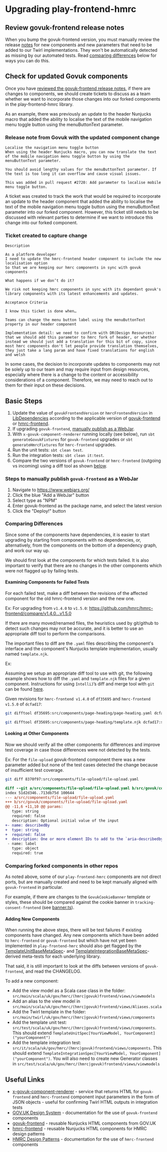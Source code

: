 # Upgrading play-frontend-hmrc

## Review govuk-frontend release notes

When you bump the govuk-frontend version, you must manually review the release [notes](https://github.com/alphagov/govuk-frontend/releases) for new components and new parameters that need to be added to our Twirl implementations. They won't be automatically detected as missing by our automated tests. Read [comparing differences](https://github.com/hmrc/play-frontend-hmrc/blob/main/docs/maintainers/upgrading.md#comparing-differences) below for ways you can do this.

## Check for updated Govuk components

Once you have [reviewed the govuk-frontend release notes](https://github.com/hmrc/play-frontend-hmrc/blob/main/docs/maintainers/upgrading.md#review-govuk-frontend-release-notes), if there are changes to components, we should create tickets to discuss as a team whether we want to incorporate those changes into our forked components in the play-frontend-hmrc library.

As an example, there was previously an update to the header Nunjucks macro that added the ability to localise the 
text of the mobile navigation menu toggle button using the menuButtonText parameter.

### Release note from Govuk with the updated component change

```
Localise the navigation menu toggle button
When using the header Nunjucks macro, you can now translate the text of the mobile navigation menu toggle button by using the menuButtonText parameter.

You should avoid lengthy values for the menuButtonText parameter. If the text is too long it can overflow and cause visual issues.

This was added in pull request #2720: Add parameter to localise mobile menu toggle button.
```

A ticket was created to track the work that would be required to incorporate an update to the header component that added the ability to localise the text of the mobile navigation menu toggle button using the menuButtonText parameter into our forked component. However, this ticket still needs to be discussed with relevant parties to determine if we want to introduce this change into our forked component.

### Ticket created to capture change 

```
Description

As a platform developer
I need to update the hmrc-frontend header component to include the new localisation option
So that we are keeping our hmrc components in sync with govuk components

What happens if we don’t do it?

We risk not keeping hmrc components in sync with its dependant govuk's library components with its latest enhancements and updates.

Acceptance Criteria

I know this ticket is done when…

Teams can change the menu button label using the menuButtonText property in our header component

Implementation detail: we need to confirm with DR(Design Resources) that we should add this parameter to hmrc fork of header, or whether instead we should just add a translation for this bit of copy, since most hmrc components don't let people provide translation themselves, they just take a lang param and have fixed translations for english and welsh
```

In some cases, the decision to incorporate updates to components may not be solely up to our team and may require input from design resources, especially where there is a change to the content or accessibility considerations of a component. Therefore, we may need to reach out to them for their input on these decisions.

## Basic Steps

1. Update the value of `govukFrontendVersion` or `hmrcFrontendVersion` in [LibDependencies](../../project/LibDependencies.scala) 
   according to the applicable version of [govuk-frontend](https://github.com/alphagov/govuk-frontend/tags) or
   [hmrc-frontend](https://github.com/hmrc/hmrc-frontend/tags).
1. If upgrading `govuk-frontend`, [manually publish as a WebJar](#steps-to-manually-publish-govuk-frontend-as-a-webjar).
1. With `x-govuk-component-renderer` running locally (see below), run `sbt generateGovukFixtures` for `govuk-frontend`
     upgrades or `sbt generateHmrcFixtures` for `hmrc-frontend` upgrades.
1. Run the unit tests: `sbt clean test`.
1. Run the integration tests: `sbt clean it:test`.
1. Compare the two versions of `govuk-frontend` or `hmrc-frontend` (outgoing vs incoming) using a diff tool 
   as shown [below](#examining-components-for-failed-tests).
   
### Steps to manually publish `govuk-frontend` as a WebJar
1. Navigate to https://www.webjars.org/
1. Click the blue "Add a WebJar" button
1. Select type as "NPM"
1. Enter govuk-frontend as the package name, and select the latest version
1. Click the "Deploy!" button

### Comparing Differences
Since some of the components have dependencies, it is easier to start upgrading by starting from components with no dependencies, or, alternatively, from the components on the bottom of a dependency graph, and work our way up.

We should first look at the components for which tests failed. It is also important to verify that there are no changes in the other components which were not flagged up by failing tests.

#### Examining Components for Failed Tests
 
For each failed test, make a diff between the revisions of the affected component for the old hmrc-frontend version and the new one.

Ex: For upgrading from `v1.4.0` to `v1.5.0`: https://github.com/hmrc/hmrc-frontend/compare/v1.4.0...v1.5.0

If there are many moved/renamed files, the heuristics used by git/github to detect such changes may not be accurate, and it is better to use an appropriate diff tool to perform the comparisons.

The important files to diff are the `.yaml` files describing the component's interface and the component's Nunjucks template implementation, usually named `template.njk`.

Ex:

Assuming we setup an appropriate diff tool to use with git, the following example shows how to diff the `.yaml` and `template.njk` files for a given component. Instructions for using `IntelliJ`’s diff and merge tool with `git` can be found [here](https://gist.github.com/rambabusaravanan/1d1902e599c9c680319678b0f7650898).

Given revisions for `hmrc-frontend v1.4.0` of `df35695` and `hmrc-frontend v1.5.0` of `dcfad17`:

```bash
git difftool df35695:src/components/page-heading/page-heading.yaml dcfad17:src/components/page-heading/page-heading.yaml

git difftool df35695:src/components/page-heading/template.njk dcfad17:src/components/page-heading/template.njk
```

#### Looking at Other Components

Now we should verify all the other components for differences and improve test coverage in case those differences were
not detected by the tests.

Ex: For the `file-upload` govuk-frontend component there was a new parameter added but none of the test cases detected the change because 
of insufficient test coverage.
```bash
git diff 8370f97:src/components/file-upload/file-upload.yaml                 3ef1d76:src/govuk/components/file-upload/file-upload.yaml
```

```diff
diff --git a/src/components/file-upload/file-upload.yaml b/src/govuk/components/file-upload/file-upload.yaml
index 51d2d346..713db75d 100644
--- a/src/components/file-upload/file-upload.yaml
+++ b/src/govuk/components/file-upload/file-upload.yaml
@@ -11,6 +11,10 @@ params:
   type: string
   required: false
   description: Optional initial value of the input
+- name: describedBy
+  type: string
+  required: false
+  description: One or more element IDs to add to the `aria-describedby` attribute, used to provide additional descriptive information for screenreader users.
 - name: label
   type: object
   required: true
```
### Comparing forked components in other repos
As noted above, some of our `play-frontend-hmrc` components are not direct ports, but are manually created and need to be kept manually aligned with `govuk-frontend` in particular. 

For example, if there are changes to the `GovukCookieBanner` template or styles, these should be compared against the cookie banner in `tracking-consent-frontend` (see [banner.ts](https://github.com/hmrc/tracking-consent-frontend/blob/main/js/src/ui/banner.ts)).

#### Adding New Components
When running the above steps, there will be test failures if existing components have changed.
Any new components which have been added to `hmrc-frontend` or `govuk-frontend` but which have not yet been implemented in 
`play-frontend-hmrc` should also get flagged by the [TemplateUnitBaseMetaSpec](play-frontend-hmrc-play-30/src/test/scala/uk/gov/hmrc/helpers/views/TemplateUnitBaseMetaSpec.scala)-
and [TemplateIntegrationBaseMetaSpec](it-play-30/src/test/scala/uk/gov/hmrc/support/TemplateIntegrationBaseMetaSpec.scala)-derived meta-tests for each underlying library.

That said, it is still important to look at the diffs between versions of `govuk-frontend`, and read the CHANGELOG.

To add a new component:
- Add the view model as a Scala case class in the folder: `src/main/scala/uk/gov/hmrc/(hmrc|govuk)frontend/views/viewmodels`
- Add an alias to the view model in `src/main/scala/uk/gov/hmrc/(hmrc|govuk)frontend/views/Aliases.scala`
- Add the Twirl template in the folder: `src/main/twirl/uk/gov/hmrc/(hmrc|govuk)frontend/views/components`
- Add the template unit test: `src/test/scala/uk/gov/hmrc/(hmrc|govuk)frontend/views/components`. This should extend 
`TemplateUnitSpec[YourViewModel, YourComponent]("yourComponent")`
- Add the template integration test: `src/it/scala/uk/gov/hmrc/(hmrc|govuk)frontend/views/components`. This should extend
`TemplateIntegrationSpec[YourViewModel, YourComponent]("yourComponent")`. You will also need to create new Generator
classes in `src/test/scala/uk/gov/hmrc/(hmrc|govuk)frontend/views/viewmodels`

## Useful Links
- [x-govuk-component-renderer](https://github.com/hmrc/x-govuk-component-renderer) - service that returns HTML for `govuk-frontend` and `hmrc-frontend` component input parameters in the form of JSON objects - useful for confirming Twirl HTML outputs in integration tests
- [GOV.UK Design System](https://design-system.service.gov.uk/components/) - documentation for the use of `govuk-frontend` components
- [govuk-frontend](https://github.com/alphagov/govuk-frontend/) - reusable Nunjucks HTML components from GOV.UK
- [hmrc-frontend](https://github.com/hmrc/hmrc-frontend/) - reusable Nunjucks HTML components for HMRC design patterns
- [HMRC Design Patterns](https://design.tax.service.gov.uk/hmrc-design-patterns/) - documentation for the use of `hmrc-frontend` components
